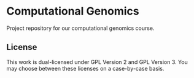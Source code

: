# Computational Genomics
Project repository for our computational genomics course.

## License
This work is dual-licensed under GPL Version 2 and GPL Version 3. You may choose between these licenses on a case-by-case basis.

